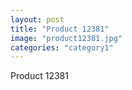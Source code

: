 ```yaml
---
layout: post
title: "Product 12381"
image: "product12381.jpg"
categories: "category1"
---
```

Product 12381
